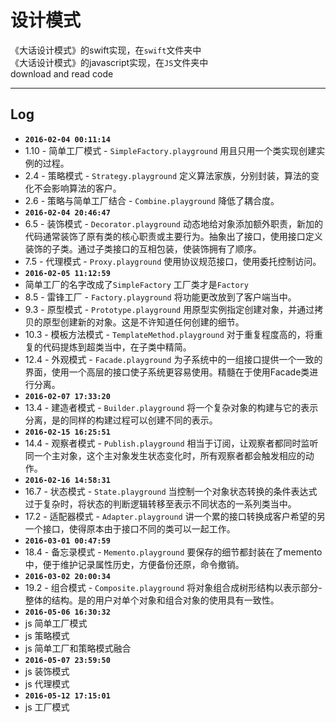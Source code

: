 # 设计模式

《大话设计模式》的swift实现，在`swift`文件夹中  
《大话设计模式》的javascript实现，在`JS`文件夹中  
download and read code

***
## Log

- **`2016-02-04 00:11:14`** 
- 	1.10 - 简单工厂模式 - `SimpleFactory.playground`	用且只用一个类实现创建实例的过程。
- 	2.4	 - 策略模式 - `Strategy.playground`	定义算法家族，分别封装，算法的变化不会影响算法的客户。
-  	2.6 - 策略与简单工厂结合 - `Combine.playground`	降低了耦合度。
-   **`2016-02-04 20:46:47`**  
-   6.5 - 装饰模式 - `Decorator.playground` 动态地给对象添加额外职责，新加的代码通常装饰了原有类的核心职责或主要行为。抽象出了接口，使用接口定义装饰的子类。通过子类接口的互相包装，使装饰拥有了顺序。
-   7.5 - 代理模式 - `Proxy.playground` 使用协议规范接口，使用委托控制访问。
-   **`2016-02-05 11:12:59`** 
-   简单工厂的名字改成了`SimpleFactory` 工厂类才是`Factory`
-   8.5 - 雷锋工厂 - `Factory.playground` 将功能更改放到了客户端当中。
-   9.3 - 原型模式 - `Prototype.playground` 用原型实例指定创建对象，并通过拷贝的原型创建新的对象。这是不许知道任何创建的细节。
-   10.3 - 模板方法模式 - `TemplateMethod.playground` 对于重复程度高的，将重复的代码提炼到超类当中，在子类中精简。
-   12.4 - 外观模式 - `Facade.playground` 为子系统中的一组接口提供一个一致的界面，使用一个高层的接口使子系统更容易使用。精髓在于使用Facade类进行分离。
-   **`2016-02-07 17:33:20`**
-   13.4 - 建造者模式 - `Builder.playground` 将一个复杂对象的构建与它的表示分离，是的同样的构建过程可以创建不同的表示。
-   **`2016-02-15 16:25:51`**
-   14.4 - 观察者模式 - `Publish.playground` 相当于订阅，让观察者都同时监听同一个主对象，这个主对象发生状态变化时，所有观察者都会触发相应的动作。
-   **`2016-02-16 14:58:31`**
-   16.7 - 状态模式 - `State.playground` 当控制一个对象状态转换的条件表达式过于复杂时，将状态的判断逻辑转移至表示不同状态的一系列类当中。
-   17.2 - 适配器模式 - `Adapter.playground` 讲一个累的接口转换成客户希望的另一个接口，使得原本由于接口不同的类可以一起工作。
-   **`2016-03-01 00:47:59`**  
-   18.4 - 备忘录模式 - `Memento.playground` 要保存的细节都封装在了memento中，便于维护记录属性历史，方便备份还原，命令撤销。
-   **`2016-03-02 20:00:34`**
-   19.2 - 组合模式 - `Composite.playground` 将对象组合成树形结构以表示部分-整体的结构。是的用户对单个对象和组合对象的使用具有一致性。
-   **`2016-05-06 16:30:32`**
-   js 简单工厂模式
-   js 策略模式
-   js 简单工厂和策略模式融合
-   **`2016-05-07 23:59:50`** 
-   js 装饰模式
-   js 代理模式
-   **`2016-05-12 17:15:01`**
-   js 工厂模式
